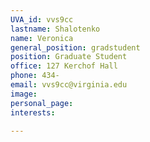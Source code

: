 ```yaml
---
UVA_id: vvs9cc
lastname: Shalotenko
name: Veronica
general_position: gradstudent
position: Graduate Student
office: 127 Kerchof Hall
phone: 434-
email: vvs9cc@virginia.edu
image:
personal_page:
interests:

---
```


